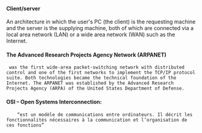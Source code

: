 #### Client/server 
An architecture in which the user's PC (the client) is the requesting machine and the server is the supplying machine, both of which are connected via a local area network (LAN) or a wide area network (WAN) such as the Internet.

#### The Advanced Research Projects Agency Network (ARPANET)
     was the first wide-area packet-switching network with distributed control and one of the first networks to implement the TCP/IP protocol suite. Both technologies became the technical foundation of the Internet. The ARPANET was established by the Advanced Research Projects Agency (ARPA) of the United States Department of Defense.

#### OSI – Open Systems Interconnection:
        “est un modèle de communications entre ordinateurs. Il décrit les fonctionnalités nécessaires à la communication et l’organisation de ces fonctions” 
